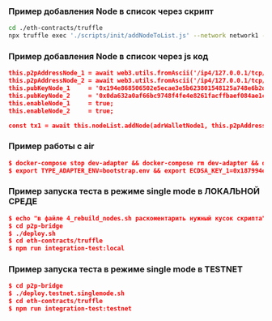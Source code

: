 ### Пример добавления Node в список через скрипт

```bash
cd ./eth-contracts/truffle
npx truffle exec './scripts/init/addNodeToList.js' --network network1 --wallet_node "0x6786D7A5d7f1898220503aa35527250B275dBBE9" --pubkey_node "0x194e868506502e5ecae3e5b623801548125a748e6b2da15681312a7cf0283acc" --p2p_address "/ip4/127.0.0.1/tcp/6666/p2p/QmbDd2omyRkTipjw6jTjrHYKp2pPhKp15SNZ2azqvvp1i7" --enable "true"
```



### Пример добавления Node в список через js код

```json
this.p2pAddressNode_1 = await web3.utils.fromAscii('/ip4/127.0.0.1/tcp/6666/p2p/QmbDd2omyRkTipjw6jTjrHYKp2pPhKp15SNZ2azqvvp1i7');
this.p2pAddressNode_2 = await web3.utils.fromAscii('/ip4/127.0.0.1/tcp/7777/p2p/DsqDd2omyRkTipjw6jTjrHYKp2pPhKp15SNZ2azqvvp1i8');
this.pubKeyNode_1     = '0x194e868506502e5ecae3e5b623801548125a748e6b2da15681312a7cf0283acc';
this.pubKeyNode_2     = '0x0da632a0af66bc9748f4fe4e8261facffbaef084ae1c591b1d30889622975735';
this.enableNode_1     = true;
this.enableNode_2     = true;

const tx1 = await this.nodeList.addNode(adrWalletNode1, this.p2pAddressNode_1, this.pubKeyNode_1, this.enableNode_1);
```


### Пример работы с air

```json
$ docker-compose stop dev-adapter && docker-compose rm dev-adapter && docker rmi p2p-bridge_dev-adapter -f # optional
$ export TYPE_ADAPTER_ENV=bootstrap.env && export ECDSA_KEY_1=0x187994e6d93bb29e386fe7ab50232a6a2bea5d6f61046b803b9e9b8306b7d268 && export ECDSA_KEY_2=0x3fdb56439eb7c05074586993925c6e06103a5b770b46aa29e399cc693d44ddf7 && export NETWORK_RPC_1=wss://rinkeby.infura.io/ws/v3/ab95bf9f6dd743e6a8526579b76fe358 && export NETWORK_RPC_2=ws://95.217.104.54:8576 && servicename=dev-adapter make develop

```

### Пример запуска теста в режиме single mode в ЛОКАЛЬНОЙ СРЕДЕ

```json
$ echo "в файле 4_rebuild_nodes.sh раскоментарить нужный кусок скрипта"
$ cd p2p-bridge
$ ./deploy.sh
$ cd eth-contracts/truffle
$ npm run integration-test:local
```

### Пример запуска теста в режиме single mode в TESTNET

```json
$ cd p2p-bridge
$ ./deploy.testnet.singlemode.sh
$ cd eth-contracts/truffle
$ npm run integration-test:testnet
```
  



